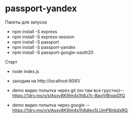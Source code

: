 # passport-yandex

Пакеты для запуска

* npm install -S express
* npm install -S express-session
* npm install -S passport
* npm install -S passport-yandex
* npm install -S passport-google-oauth20

Старт 

* node index.js
* заходим на http://localhost:8081/


* demo видео попытка через git (но там все грустно)-- https://1drv.ms/v/s!Asxy8K9Im4s1h8J7c-BayIVBhqpDfQ 
* demo видео попытка через google -- https://1drv.ms/v/s!Asxy8K9Im4s1h8dley5LUmPBnbdxRQ
